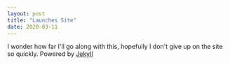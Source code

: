 ```yaml
---
layout: post
title: "Launches Site"
date: 2020-03-11
---
```


I wonder how far I'll go along with this, hopefully I don't give up on the site so quickly. Powered by [Jekyll](http://jekyllrb.com)

